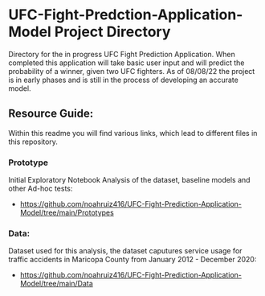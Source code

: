 # UFC-Fight-Predction-Application-Model Project Directory
Directory for the in progress UFC Fight Prediction Application. When completed this application will take basic user input and will predict the probability of a winner, given two UFC fighters. As of 08/08/22 the project is in early phases and is still in the process of developing an accurate model.

## Resource Guide:
Within this readme you will find various links, which lead to different files in this repository. 


### Prototype
Initial Exploratory Notebook Analysis of the dataset, baseline models and other Ad-hoc tests:
- https://github.com/noahruiz416/UFC-Fight-Prediction-Application-Model/tree/main/Prototypes

### Data:
Dataset used for this analysis, the dataset caputures service usage for traffic accidents  in Maricopa County from January 2012 - December 2020:
- https://github.com/noahruiz416/UFC-Fight-Prediction-Application-Model/tree/main/Data
